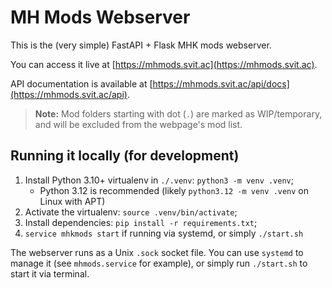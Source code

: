 # MH Mods Webserver

This is the (very simple) FastAPI + Flask MHK mods webserver.

You can access it live at [https://mhmods.svit.ac](https://mhmods.svit.ac).

API documentation is available at [https://mhmods.svit.ac/api/docs](https://mhmods.svit.ac/api).

> **Note:** Mod folders starting with dot (`.`) are marked as WIP/temporary, and will be excluded from the webpage's mod list.

## Running it locally (for development)

1. Install Python 3.10+ virtualenv in `./.venv`: `python3 -m venv .venv`;
    - Python 3.12 is recommended (likely `python3.12 -m venv .venv` on Linux with APT)
2. Activate the virtualenv: `source .venv/bin/activate`;
3. Install dependencies: `pip install -r requirements.txt`;
4. `service mhkmods start` if running via systemd, or simply `./start.sh`

The webserver runs as a Unix `.sock` socket file. You can use `systemd` to manage it (see `mhmods.service` for example), or simply run `./start.sh` to start it via terminal.
